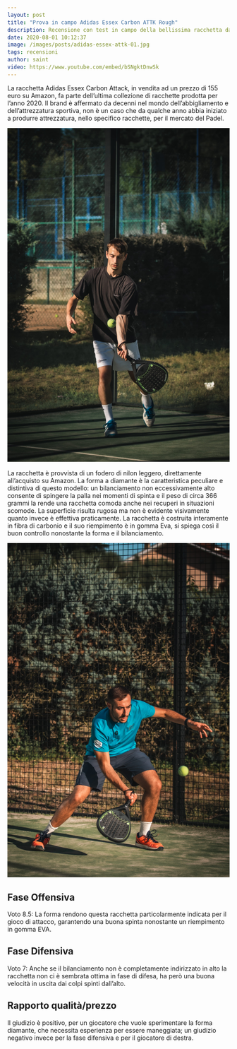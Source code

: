 ```yaml
---
layout: post
title: "Prova in campo Adidas Essex Carbon ATTK Rough"
description: Recensione con test in campo della bellissima racchetta da padel di Adidas completamente in carbonio. La pala si presenta con forma a diamante, specialmente indicata per giocatori d'attacco, come verrà spiegato nel video. 
date: 2020-08-01 10:12:37
image: /images/posts/adidas-essex-attk-01.jpg
tags: recensioni
author: saint
video: https://www.youtube.com/embed/bSNgktDnwSk
---
```


La racchetta Adidas Essex Carbon Attack, in vendita ad un prezzo di 155 euro su Amazon, fa parte dell’ultima collezione di racchette prodotta per l’anno 2020. Il brand è affermato da decenni nel mondo dell’abbigliamento e dell’attrezzatura sportiva, non è un caso che da qualche anno abbia iniziato a produrre attrezzatura, nello specifico racchette, per il mercato del Padel.

![Adidas Essex Carbon ATTK Rough racchetta pala padel paddle consigli diamante 2020](/images/posts/adidas-essex-attk-02.jpg)

La racchetta è provvista di un fodero di nilon leggero, direttamente all’acquisto su Amazon. La forma a diamante è la caratteristica peculiare e distintiva di questo modello: un bilanciamento non eccessivamente alto consente di spingere la palla nei momenti di spinta e il peso di circa 366 grammi la rende una racchetta comoda anche nei recuperi in situazioni scomode. La superficie risulta rugosa ma non è evidente visivamente quanto invece è effettiva praticamente. La racchetta è costruita interamente in fibra di carbonio e il suo riempimento è in gomma Eva, si spiega così il buon controllo nonostante la forma e il bilanciamento. 

![Adidas Essex Carbon ATTK Rough racchetta pala padel paddle consigli diamante 2020](/images/posts/adidas-essex-attk-03.jpg)

## Fase Offensiva
Voto 8.5: La forma rendono questa racchetta particolarmente indicata per il gioco di attacco, garantendo una buona spinta nonostante un riempimento in gomma EVA.

## Fase Difensiva 
Voto 7: Anche se il bilanciamento non è completamente indirizzato in alto la racchetta non ci è sembrata ottima in fase di difesa, ha però una buona velocità in uscita dai colpi spinti dall’alto. 

## Rapporto qualità/prezzo
Il giudizio è positivo, per un giocatore che vuole sperimentare la forma diamante, che necessita esperienza per essere maneggiata; un giudizio negativo invece per la fase difensiva e per il giocatore di destra.